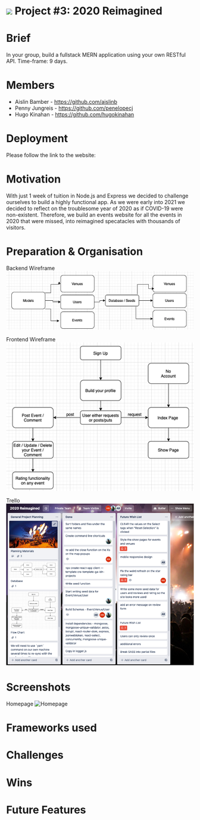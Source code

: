 # ![](https://ga-dash.s3.amazonaws.com/production/assets/logo-9f88ae6c9c3871690e33280fcf557f33.png) Project #3: 2020 Reimagined

# Brief
In your group, build a fullstack MERN application using your own RESTful API. Time-frame: 9 days.  

# Members

- Aislin Bamber - https://github.com/aislinb
- Penny Jungreis - https://github.com/penelopecj
- Hugo Kinahan - https://github.com/hugokinahan

# Deployment

Please follow the link to the website: 

# Motivation

With just 1 week of tuition in Node.js and Express we decided to challenge ourselves to build a highly functional app. As we were early into 2021 we decided to reflect on the troublesome year of 2020 as if COVID-19 were non-existent. Therefore, we build an events website for all the events in 2020 that were missed, into reimagined specatacles with thousands of visitors. 

# Preparation & Organisation

Backend Wireframe
![Backend Wireframe](backend-wireframe.png)

Frontend Wireframe
![Frontend Wireframe](frontend-wireframe.png)

Trello 
![Trello](trello-p3.png)

# Screenshots

Homepage
![Homepage]()


# Frameworks used

# Challenges


# Wins

  
# Future Features


